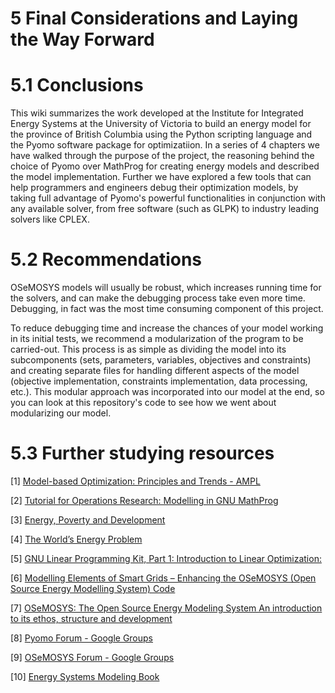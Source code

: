 # 5 Final Considerations and Laying the Way Forward

# 5.1 Conclusions

This wiki summarizes the work developed at the Institute for Integrated Energy Systems at the University of Victoria to build an energy model for the province of British Columbia using the Python scripting language and the Pyomo software package for optimizatiion. In a series of 4 chapters we have walked through the purpose of the project, the reasoning behind the choice of Pyomo over MathProg for creating energy models and described the model implementation. Further we have explored a few tools that can help programmers and engineers debug their optimization models, by taking full advantage of Pyomo's powerful functionalities in conjunction with any available solver, from free software (such as GLPK) to industry leading solvers like CPLEX.

# 5.2 Recommendations

OSeMOSYS models will usually be robust, which increases running time for the solvers, and can make the debugging process take even more time. Debugging, in fact was the most time consuming component of this project.

To reduce debugging time and increase the chances of your model working in its initial tests, we recommend a modularization of the program to be carried-out. This process is as simple as dividing the model into its subcomponents (sets, parameters, variables, objectives and constraints) and creating separate files for handling different aspects of the model (objective implementation, constraints implementation, data processing, etc.). This modular approach was incorporated into our model at the end, so you can look at this repository's code to see how we went about modularizing our model. 

# 5.3 Further studying resources

[1] [Model-based Optimization: Principles and Trends - AMPL](https://ampl.com/MEETINGS/TALKS/2018_08_Lille_Tutorial1.pdf)

[2] [Tutorial for Operations Research: Modelling in GNU MathProg](https://dtk.tankonyvtar.hu/xmlui/bitstream/handle/123456789/13112/tutorial_for_operations.pdf?sequence=1&isAllowed=y)

[3] [Energy, Poverty and Development](https://iiasa.ac.at/web/home/research/Flagship-Projects/Global-Energy-Assessment/GEA_Chapter2_development_hires.pdf)

[4] [The World’s Energy Problem]( https://ourworldindata.org/worlds-energy-problem)

[5] [GNU Linear Programming Kit, Part 1: Introduction to Linear Optimization: ](http://www.osemosys.org/uploads/1/8/5/0/18504136/ceron_-_2006_-_the_gnu_linear_programming_kit_part_1_-_introduction_to_linear_optimization.pdf)

[6] [Modelling Elements of Smart Grids – Enhancing the OSeMOSYS (Open Source Energy Modelling System) Code](https://pdf.sciencedirectassets.com/271090/1-s2.0-S0360544212X00100/1-s2.0-S0360544212006299/main.pdf?X-Amz-Security-Token=IQoJb3JpZ2luX2VjEP7%2F%2F%2F%2F%2F%2F%2F%2F%2F%2FwEaCXVzLWVhc3QtMSJGMEQCIEHHW7w685OCY%2B%2FBmj6KOtarX4uWE4AtVOw%2FASct3PACAiAOdNRKUwERN0hM0fhO8oRYPNnVUySvNJJYzpGqi1HJdCqDBAjX%2F%2F%2F%2F%2F%2F%2F%2F%2F%2F8BEAQaDDA1OTAwMzU0Njg2NSIMAoGX%2FBtIuxSNEIBXKtcD4AoEqM8zdLNJmOz%2FJ2Pa074AnEwn3HxSz1LPvYyk4rxK6NUZAPTEfesy17Do%2BVy8HdaLVGJw6Y%2FEvI78GIsNx7Qw%2F5Siye7Itj9iw6ZpSeVXUuNV6AKyeFtgIZgoQaevcyIk%2BJfJPlED2O8eF4bjZJHndLeZMSpt8OJe1UQgPJ1%2F%2B%2BFQKm%2BqKVLPP4ol3PY%2F2zqOQ3nUUG4jnoxpIkTSsfresDrTilPdxeZefPsXgLYmxX2SzyTbe1M5ugCc54muM9R%2FZ413s4Em7qKlscCP%2BtARGAl4MGlr0pz2lZcQR91vF2KC022uY8IqxgfLvJSP5KmUFxct3U4xuuxvc24MaKk9kdjxZDoGX7J4aB2za4EVdIgjxH9E4Cx%2BEAiYXkO%2BlyHXHN4gS2Ps%2Fjy1ghLEW616fB1ZFZdRzWieLt8AMDsDOAahzujTLKjmgu%2BayfxN5V6H3TGx4%2F5sdcdt40P8uIb%2Bhmdoc7N%2FfmShgv%2FxM3X8MmHvFUnZZKcJ3iE1fKa9CJiF0HMxVi7sMRPyAP0ZXw6G18l1muaWI2DIMIm7EARECy2GwgYw0zx6xj1JjYRkTqYynvKHPkIPMYKs3IdNR7gdD4UCpd0MmT1g5iL4lAYIrle34SxoMKSOyI0GOqYBqzAJCmezK9MSZPw9kT%2BVwpA%2F6bOqXCc8w7WHCziRgehFZqN1oTTVAtG%2F68Y3Kzz7T6d%2B2wtAh5xQa%2BobfJhNxrY7BA0vvySIm%2FJfTdVx5i%2BLtrMXYU0A3ftzygUaWgtbiv9Y9w2NAEuzEOcuAvcEIbVulpeOk8kRqaoymOOs2LWq5pgk0gTLOJv%2FZ6br4e1gKhvEL4HtBoLWApw%2FQ%2BLTc85JGdZrXA%3D%3D&X-Amz-Algorithm=AWS4-HMAC-SHA256&X-Amz-Date=20211209T144141Z&X-Amz-SignedHeaders=host&X-Amz-Expires=300&X-Amz-Credential=ASIAQ3PHCVTYRKINSYHI%2F20211209%2Fus-east-1%2Fs3%2Faws4_request&X-Amz-Signature=0c8733a76e7f206ab9fdac65039196969b267e4c1b5405bf9c02be3051f342eb&hash=fc07cbf85d1aae6b022f1e0322025f36ea6a600055aed84d8f11e93f7a3c8cf2&host=68042c943591013ac2b2430a89b270f6af2c76d8dfd086a07176afe7c76c2c61&pii=S0360544212006299&tid=spdf-517e9359-0e65-498b-9f88-96d493ea12eb&sid=620708ee2d609842f359c1558c01a7e84c9egxrqa&type=client)

[7] [OSeMOSYS: The Open Source Energy Modeling System An introduction to its ethos, structure and development](https://pdf.sciencedirectassets.com/271097/1-s2.0-S0301421510X00167/1-s2.0-S0301421511004897/main.pdf?X-Amz-Security-Token=IQoJb3JpZ2luX2VjEP7%2F%2F%2F%2F%2F%2F%2F%2F%2F%2FwEaCXVzLWVhc3QtMSJIMEYCIQCGGjmlVJRRoDGzg3f9%2B9q1PqiCSwVFOwsgUQmI39EZXwIhAOG3BBvpewgT6dhYVo5C6VO9YwlkN1ooBcddunMtWBx3KoMECNf%2F%2F%2F%2F%2F%2F%2F%2F%2F%2FwEQBBoMMDU5MDAzNTQ2ODY1Igy69%2F2yY6m49tug%2BVUq1wN3bOY4LYHx7kknzYLzpz6TNPk%2BTXo5fVp1jI8jJ1OJz%2B3qHMHxR2rL1iEDDNxnuZTjHwgflAi1kwgFDe%2B3lawNTx0gzCMok35M32SVR5mMXJpz%2BRoqPIFfxNYl5TZPlLBW4g9ZTLuxsVTF6NgV5vjumxvIYmX2TUAnKoZpBMjw1W86Wm%2BkPcee1otNbKx3aB3nZvMTnVgv9zOPWySQazx2Rx7R%2BNWJArJQgkPb4BbE7J6rOUkqSZlNKguweFoxiwRqbzg%2BUoX43F6wADmeNwgFtTDr%2BzDVro3Cg6urlX17jRuEExdJq91Z57zzSIClRSiVKV5srs%2FHDfB1w0G6IC29dOwbls4Gz1PKQ8o0Ipav01mAPwqbXwhXILIyT5WrSq1UOA40UL5ijunGBSskRsJ6EQipAFnq9aCXIYwp%2BVF4iboLVLjikqaue3nIafvhhKqfzxVQswHmWh%2FDAM2qhHtpIku6lNrEPfb3AM3g7yX8evkdvnCBUzP7I4SznBZ2FEjxs%2BUHcmMBfhmpvY3FTp2l5xRf%2F59EmPnvHJOAX%2FZ%2Bi0Xvp3ENlzP3BaDLVbJOaeNPYFjc5Otp85G88IjgC9Hva%2FEPp0CKrWHyzn811cbA%2BWkH8B6qG9Qwho%2FIjQY6pAHNcXNMBIwYHRm%2FSrwS8Z4VGXLgcZDTHp45A8JoFMAajjxZSkBGNw5jnK1Zi6aMC%2Bnp%2F7EElxh76IaPdT2%2F8Cih%2B3Pw2UAwrvI40VEoHKPaediRlDIEGndhzJQ5l7zxu0b5Jsk6bZ4Vjaf9ZwjaDPYDwiZCKhsZqUYPytunAaMCfo9pzm0uVYmQ0mCOjaChnXCWvmRUmOHEsFhN7HhGDrteaLr93Q%3D%3D&X-Amz-Algorithm=AWS4-HMAC-SHA256&X-Amz-Date=20211209T144215Z&X-Amz-SignedHeaders=host&X-Amz-Expires=300&X-Amz-Credential=ASIAQ3PHCVTY4OAYGPEA%2F20211209%2Fus-east-1%2Fs3%2Faws4_request&X-Amz-Signature=931ec264c46bd922e7df68dee00ae2d885f4e6bbba55c62c370c64a99ea95700&hash=24a4e26858be80ad47b5725a7428cb7ec6c435b6997084afd7afa1532edfd3d1&host=68042c943591013ac2b2430a89b270f6af2c76d8dfd086a07176afe7c76c2c61&pii=S0301421511004897&tid=spdf-88d89345-ecb8-41ea-8d7a-f0b18d4cb95d&sid=620708ee2d609842f359c1558c01a7e84c9egxrqa&type=client)

[8] [Pyomo Forum - Google Groups](https://groups.google.com/g/pyomo-forum)

[9] [OSeMOSYS Forum - Google Groups](https://groups.google.com/g/osemosys)

[10] [Energy Systems Modeling Book](https://link.springer.com/book/10.1007/978-981-13-6221-7)
